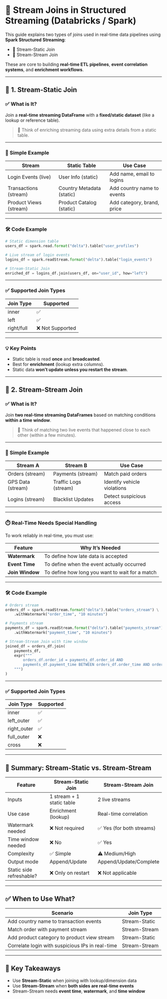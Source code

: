 # 📘 Stream Joins in Structured Streaming (Databricks / Spark)

This guide explains two types of joins used in real-time data pipelines using **Spark Structured Streaming**:

- 🔄 Stream-Static Join  
- 🔁 Stream-Stream Join  

These are core to building **real-time ETL pipelines**, **event correlation systems**, and **enrichment workflows**.

---

## 🔄 1. Stream-Static Join

### ✅ What is It?

Join a **real-time streaming DataFrame** with a **fixed/static dataset** (like a lookup or reference table).

> 🔹 Think of enriching streaming data using extra details from a static table.

---

### 🧠 Simple Example

| Stream                    | Static Table                | Use Case                     |
|---------------------------|-----------------------------|------------------------------|
| Login Events (live)       | User Info (static)          | Add name, email to logins    |
| Transactions (stream)     | Country Metadata (static)   | Add country name to events   |
| Product Views (stream)    | Product Catalog (static)    | Add category, brand, price   |

---

### 🛠️ Code Example

```python
# Static dimension table
users_df = spark.read.format("delta").table("user_profiles")

# Live stream of login events
logins_df = spark.readStream.format("delta").table("login_events")

# Stream-Static Join
enriched_df = logins_df.join(users_df, on="user_id", how="left")
```

---

### ✅ Supported Join Types

| Join Type  | Supported       |
| ---------- | --------------- |
| inner      | ✅               |
| left       | ✅               |
| right/full | ❌ Not Supported |

---

### 💡 Key Points

* Static table is read **once** and **broadcasted**.
* Best for **enrichment** (lookup extra columns).
* Static data **won’t update unless you restart the stream**.

---

## 🔁 2. Stream-Stream Join

### ✅ What is It?

Join **two real-time streaming DataFrames** based on matching conditions **within a time window**.

> 🔹 Think of matching two live events that happened close to each other (within a few minutes).

---

### 🧠 Simple Example

| Stream A          | Stream B              | Use Case                    |
| ----------------- | --------------------- | --------------------------- |
| Orders (stream)   | Payments (stream)     | Match paid orders           |
| GPS Data (stream) | Traffic Logs (stream) | Identify vehicle violations |
| Logins (stream)   | Blacklist Updates     | Detect suspicious access    |

---

### ⏱️ Real-Time Needs Special Handling

To work reliably in real-time, you must use:

| Feature         | Why It’s Needed                                 |
| --------------- | ----------------------------------------------- |
| **Watermark**   | To define how late data is accepted             |
| **Event Time**  | To define when the event actually occurred      |
| **Join Window** | To define how long you want to wait for a match |

---

### 🛠️ Code Example

```python
# Orders stream
orders_df = spark.readStream.format("delta").table("orders_stream") \
    .withWatermark("order_time", "10 minutes")

# Payments stream
payments_df = spark.readStream.format("delta").table("payments_stream") \
    .withWatermark("payment_time", "10 minutes")

# Stream-Stream Join with time window
joined_df = orders_df.join(
    payments_df,
    expr("""
        orders_df.order_id = payments_df.order_id AND
        payments_df.payment_time BETWEEN orders_df.order_time AND orders_df.order_time + INTERVAL 15 minutes
    """)
)
```

---

### ✅ Supported Join Types

| Join Type    | Supported |
| ------------ | --------- |
| inner        | ✅         |
| left\_outer  | ✅         |
| right\_outer | ✅         |
| full\_outer  | ❌         |
| cross        | ❌         |

---

## 🧾 Summary: Stream-Static vs. Stream-Stream

| Feature                  | Stream-Static Join        | Stream-Stream Join       |
| ------------------------ | ------------------------- | ------------------------ |
| Inputs                   | 1 stream + 1 static table | 2 live streams           |
| Use case                 | Enrichment (lookup)       | Real-time correlation    |
| Watermark needed         | ❌ Not required            | ✅ Yes (for both streams) |
| Time window needed       | ❌ No                      | ✅ Yes                    |
| Complexity               | ✅ Simple                  | ⚠️ Medium/High           |
| Output mode              | Append/Update             | Append/Update/Complete   |
| Static side refreshable? | ❌ Only on restart         | ❌ Not applicable         |

---

## ✅ When to Use What?

| Scenario                                         | Join Type     |
| ------------------------------------------------ | ------------- |
| Add country name to transaction events           | Stream-Static |
| Match order with payment stream                  | Stream-Stream |
| Add product category to product view stream      | Stream-Static |
| Correlate login with suspicious IPs in real-time | Stream-Stream |

---

## 📌 Key Takeaways

* Use **Stream-Static** when joining with lookup/dimension data
* Use **Stream-Stream** when **both sides are real-time events**
* Stream-Stream needs **event time**, **watermark**, and **time window**
